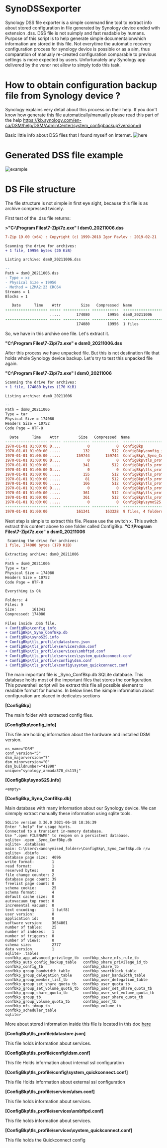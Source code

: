 # SynoDSSexporter
Synology DSS file exporter is a simple command line tool to extract info about stored configuration in file generated by Synology device ended with extension .dss.
DSS file is not suimply and fast readable by humans. Purpose of this script is to help generate simple documentaionwhich information are stored in this file. Not everytime the automatic recovery configuration process for synology device is possible or as a aim, thus comparation of manualy re-created configuration comparable to previous settings is more expected by users. Unfortunately any Synology app delivered by the venor not allow to simply todo this task. 

# How to obtain configuration backup file from Synology device ? 
Synology explains very detail about this process on their help. If you don't know how generate this file automatically/manually please read this part of the help 
https://kb.synology.com/en-ca/DSM/help/DSM/AdminCenter/system_configbackup?version=6

Basic little info about DSS files that I found myself on Internet. ![here](https://gist.github.com/willfurnass/7db2a26a7a147cc8b86676651e1ab8c1)


# Generated DSS file example 

![example](/img/220540_01.png)

# DS File structure 
The file structure is not simple in first eye sight, because this file is as archive compressed twicely. 
 
 First test of the .dss file returns: 
  
**>"C:\Program Files\7-Zip\7z.exe" l dsm0_20211006.dss**
```diff
7-Zip 19.00 (x64) : Copyright (c) 1999-2018 Igor Pavlov : 2019-02-21

Scanning the drive for archives:
+ 1 file, 19956 bytes (20 KiB)

Listing archive: dsm0_20211006.dss

--
Path = dsm0_20211006.dss
- Type = xz
- Physical Size = 19956
- Method = LZMA2:23 CRC64
Streams = 1
Blocks = 1

   Date      Time    Attr         Size   Compressed  Name
------------------- ----- ------------ ------------  ------------------------
                    .....       174080        19956  dsm0_20211006
------------------- ----- ------------ ------------  ------------------------
                                174080        19956  1 files
```
 So, we have in this archive one file. Let's extract it. 
 
 **"C:\Program Files\7-Zip\7z.exe" e dsm0_20211006.dss**
 
 After this process we have unpacked file. But this is not destination file that holds whole Synology device backup. 
 Let's try to test this unpacked file again. 
 
 **"C:\Program Files\7-Zip\7z.exe" l dsm0_20211006**
 
 ```diff
 Scanning the drive for archives:
+ 1 file, 174080 bytes (170 KiB)

Listing archive: dsm0_20211006

--
Path = dsm0_20211006
Type = tar
Physical Size = 174080
Headers Size = 10752
Code Page = UTF-8

   Date      Time    Attr         Size   Compressed  Name
------------------- ----- ------------ ------------  ------------------------
1970-01-01 01:00:00 D....            0            0  ConfigBkp
1970-01-01 01:00:00 .....          132          512  ConfigBkp\config_info
1970-01-01 01:00:00 .....       159744       159744  ConfigBkp\_Syno_ConfBkp.db
1970-01-01 01:00:00 D....            0            0  ConfigBkp\tls_profile
1970-01-01 01:00:00 .....          341          512  ConfigBkp\tls_profile\datastore.json
1970-01-01 01:00:00 D....            0            0  ConfigBkp\tls_profile\services
1970-01-01 01:00:00 .....          155          512  ConfigBkp\tls_profile\services\dsm.conf
1970-01-01 01:00:00 .....           81          512  ConfigBkp\tls_profile\services\smbftpd.conf
1970-01-01 01:00:00 .....          166          512  ConfigBkp\tls_profile\services\system_quickconnect.conf
1970-01-01 01:00:00 D....            0            0  ConfigBkp\tls_profile\config
1970-01-01 01:00:00 .....          361          512  ConfigBkp\tls_profile\config\dsm.conf
1970-01-01 01:00:00 .....          361          512  ConfigBkp\tls_profile\config\system_quickconnect.conf
1970-01-01 01:00:00 .....            0            0  ConfigBkp\synoS2S.info
------------------- ----- ------------ ------------  ------------------------
1970-01-01 01:00:00             161341       163328  9 files, 4 folders
```

Next step is simple to extract this file. Please use the switch x. This switch extract this content above to one folder called ConfigBkp.
 **"C:\Program Files\7-Zip\7z.exe" x dsm0_20211006**
```diff
 Scanning the drive for archives:
1 file, 174080 bytes (170 KiB)

Extracting archive: dsm0_20211006
--
Path = dsm0_20211006
Type = tar
Physical Size = 174080
Headers Size = 10752
Code Page = UTF-8

Everything is Ok

Folders: 4
Files: 9
Size:       161341
Compressed: 174080
 
Files inside .DSS file. 
+ ConfigBkp\config_info
+ ConfigBkp\_Syno_ConfBkp.db
+ ConfigBkp\synoS2S.info
+ ConfigBkp\tls_profile\datastore.json
+ ConfigBkp\tls_profile\services\dsm.conf
+ ConfigBkp\tls_profile\services\smbftpd.conf
+ ConfigBkp\tls_profile\services\system_quickconnect.conf
+ ConfigBkp\tls_profile\config\dsm.conf
+ ConfigBkp\tls_profile\config\system_quickconnect.conf

 ```
 
The main important file is _Syno_ConfBkp.db SQLite database. This database holds most of the important files that stores the configuration. This powershell script will be extraxt this file all possible element to readable format for humans. In below lines the isimple information about configuration are placed in dedicates sections 
 
**[ConfigBkp\]**
 
The main folder with extracted config files. 
 
**[ConfigBkp\config_info]**
 
This file are holding information about the hardware and installed DSM version. 
```
os_name="DSM"
conf_version="5"
dsm_majorversion="7"
dsm_minorversion="0"
dsm_buildnumber="41890"
unique="synology_armada370_ds115j"
```
**[ConfigBkp\synoS2S.info]**
 
```
<empty> 
```
**[ConfigBkp\_Syno_ConfBkp.db]**
 
Main database with many information about our Synology device. We can simmply extract manually these information using sqlite tools. 
```
SQLite version 3.36.0 2021-06-18 18:36:39
Enter ".help" for usage hints.
Connected to a transient in-memory database.
Use ".open FILENAME" to reopen on a persistent database.
sqlite> .open _Syno_ConfBkp.db
sqlite> .databases
main: C:\Users\<anonymised_folder>\ConfigBkp\_Syno_ConfBkp.db r/w
sqlite> .dbinfo
database page size:  4096
write format:        1
read format:         1
reserved bytes:      0
file change counter: 2
database page count: 39
freelist page count: 0
schema cookie:       25
schema format:       4
default cache size:  0
autovacuum top root: 0
incremental vacuum:  0
text encoding:       1 (utf8)
user version:        0
application id:      0
software version:    3034001
number of tables:    25
number of indexes:   1
number of triggers:  0
number of views:     0
schema size:         2777
data version         1
sqlite> .tables
confbkp_app_advanced_privilege_tb  confbkp_share_nfs_rule_tb
confbkp_auto_config_backup_table   confbkp_share_privilege_id_tb
confbkp_config_tb                  confbkp_share_tb
confbkp_group_bandwidth_table      confbkp_smartblock_table
confbkp_group_delegation_table     confbkp_user_bandwidth_table
confbkp_group_member_list_tb       confbkp_user_delegation_table
confbkp_group_set_share_quota_tb   confbkp_user_quota_tb
confbkp_group_set_volume_quota_tb  confbkp_user_set_share_quota_tb
confbkp_group_share_quota_tb       confbkp_user_set_volume_quota_tb
confbkp_group_tb                   confbkp_user_share_quota_tb
confbkp_group_volume_quota_tb      confbkp_user_tb
confbkp_nfs_idmap_tb               confbkp_volume_tb
confbkp_scheduler_table
sqlite>
```
More about stored information inside this file is located in this doc [here](doc/_Syno_ConfBkp.db.md)

**[ConfigBkp\tls_profile\datastore.json]**
 
This file holds information about services. 

**[ConfigBkp\tls_profile\config\dsm.conf]**
 
This file Holds information about internal ssl configuration 
 
**[ConfigBkp\tls_profile\config\system_quickconnect.conf]**
 
This file Holds information about external ssl configuration 

**[ConfigBkp\tls_profile\services\dsm.conf]**
 
This file holds information about services. 
 
**[ConfigBkp\tls_profile\services\smbftpd.conf]**
 
This file holds information about services. 

**[ConfigBkp\tls_profile\services\system_quickconnect.conf]**
 
This file holds the Quickconnect config         
            
